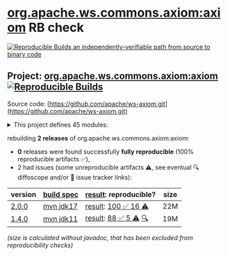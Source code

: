 [org.apache.ws.commons.axiom:axiom](https://central.sonatype.com/artifact/org.apache.ws.commons.axiom/axiom/versions) RB check
=======

[![Reproducible Builds](https://reproducible-builds.org/images/logos/rb.svg) an independently-verifiable path from source to binary code](https://reproducible-builds.org/)

## Project: [org.apache.ws.commons.axiom:axiom](https://central.sonatype.com/artifact/org.apache.ws.commons.axiom/axiom/versions) [![Reproducible Builds](https://img.shields.io/endpoint?url=https://raw.githubusercontent.com/jvm-repo-rebuild/reproducible-central/master/content/org/apache/ws/commons/axiom/badge.json)](https://github.com/jvm-repo-rebuild/reproducible-central/blob/master/content/org/apache/ws/commons/axiom/README.md)

Source code: [https://github.com/apache/ws-axiom.git](https://github.com/apache/ws-axiom.git)

<details><summary>This project defines 45 modules:</summary>

* [org.apache.ws.commons.axiom:axiom](https://central.sonatype.com/artifact/org.apache.ws.commons.axiom/axiom/overview)
* [org.apache.ws.commons.axiom:axiom-api](https://central.sonatype.com/artifact/org.apache.ws.commons.axiom/axiom-api/overview)
* [org.apache.ws.commons.axiom:axiom-compat](https://central.sonatype.com/artifact/org.apache.ws.commons.axiom/axiom-compat/overview)
* [org.apache.ws.commons.axiom:axiom-dom](https://central.sonatype.com/artifact/org.apache.ws.commons.axiom/axiom-dom/overview)
* [org.apache.ws.commons.axiom:axiom-impl](https://central.sonatype.com/artifact/org.apache.ws.commons.axiom/axiom-impl/overview)
* [org.apache.ws.commons.axiom:axiom-jakarta-activation](https://central.sonatype.com/artifact/org.apache.ws.commons.axiom/axiom-jakarta-activation/overview)
* [org.apache.ws.commons.axiom:axiom-jakarta-jaxb](https://central.sonatype.com/artifact/org.apache.ws.commons.axiom/axiom-jakarta-jaxb/overview)
* [org.apache.ws.commons.axiom:axiom-javax-activation](https://central.sonatype.com/artifact/org.apache.ws.commons.axiom/axiom-javax-activation/overview)
* [org.apache.ws.commons.axiom:axiom-javax-jaxb](https://central.sonatype.com/artifact/org.apache.ws.commons.axiom/axiom-javax-jaxb/overview)
* [org.apache.ws.commons.axiom:axiom-jaxb](https://central.sonatype.com/artifact/org.apache.ws.commons.axiom/axiom-jaxb/overview)
* [org.apache.ws.commons.axiom:axiom-legacy-attachments](https://central.sonatype.com/artifact/org.apache.ws.commons.axiom/axiom-legacy-attachments/overview)
* [org.apache.ws.commons.axiom:axiom-testsuite](https://central.sonatype.com/artifact/org.apache.ws.commons.axiom/axiom-testsuite/overview)
* [org.apache.ws.commons.axiom:axiom-truth](https://central.sonatype.com/artifact/org.apache.ws.commons.axiom/axiom-truth/overview)
* [org.apache.ws.commons.axiom:axiom-weaver](https://central.sonatype.com/artifact/org.apache.ws.commons.axiom/axiom-weaver/overview)
* [org.apache.ws.commons.axiom:axiom-weaver-annotations](https://central.sonatype.com/artifact/org.apache.ws.commons.axiom/axiom-weaver-annotations/overview)
* [org.apache.ws.commons.axiom:axiom-weaver-maven-plugin](https://central.sonatype.com/artifact/org.apache.ws.commons.axiom/axiom-weaver-maven-plugin/overview)
* [org.apache.ws.commons.axiom:base64-utils](https://central.sonatype.com/artifact/org.apache.ws.commons.axiom/base64-utils/overview)
* [org.apache.ws.commons.axiom:blob](https://central.sonatype.com/artifact/org.apache.ws.commons.axiom/blob/overview)
* [org.apache.ws.commons.axiom:blob-testutils](https://central.sonatype.com/artifact/org.apache.ws.commons.axiom/blob-testutils/overview)
* [org.apache.ws.commons.axiom:buildutils](https://central.sonatype.com/artifact/org.apache.ws.commons.axiom/buildutils/overview)
* [org.apache.ws.commons.axiom:buildutils-maven-plugin](https://central.sonatype.com/artifact/org.apache.ws.commons.axiom/buildutils-maven-plugin/overview)
* [org.apache.ws.commons.axiom:components](https://central.sonatype.com/artifact/org.apache.ws.commons.axiom/components/overview)
* [org.apache.ws.commons.axiom:core-mixins](https://central.sonatype.com/artifact/org.apache.ws.commons.axiom/core-mixins/overview)
* [org.apache.ws.commons.axiom:core-streams](https://central.sonatype.com/artifact/org.apache.ws.commons.axiom/core-streams/overview)
* [org.apache.ws.commons.axiom:dom-mixins](https://central.sonatype.com/artifact/org.apache.ws.commons.axiom/dom-mixins/overview)
* [org.apache.ws.commons.axiom:dom-testsuite](https://central.sonatype.com/artifact/org.apache.ws.commons.axiom/dom-testsuite/overview)
* [org.apache.ws.commons.axiom:implementations](https://central.sonatype.com/artifact/org.apache.ws.commons.axiom/implementations/overview)
* [org.apache.ws.commons.axiom:io](https://central.sonatype.com/artifact/org.apache.ws.commons.axiom/io/overview)
* [org.apache.ws.commons.axiom:jakarta-bom](https://central.sonatype.com/artifact/org.apache.ws.commons.axiom/jakarta-bom/overview)
* [org.apache.ws.commons.axiom:javax-bom](https://central.sonatype.com/artifact/org.apache.ws.commons.axiom/javax-bom/overview)
* [org.apache.ws.commons.axiom:jaxen-testsuite](https://central.sonatype.com/artifact/org.apache.ws.commons.axiom/jaxen-testsuite/overview)
* [org.apache.ws.commons.axiom:jaxp-testsuite](https://central.sonatype.com/artifact/org.apache.ws.commons.axiom/jaxp-testsuite/overview)
* [org.apache.ws.commons.axiom:mixins](https://central.sonatype.com/artifact/org.apache.ws.commons.axiom/mixins/overview)
* [org.apache.ws.commons.axiom:multiton](https://central.sonatype.com/artifact/org.apache.ws.commons.axiom/multiton/overview)
* [org.apache.ws.commons.axiom:om-mixins](https://central.sonatype.com/artifact/org.apache.ws.commons.axiom/om-mixins/overview)
* [org.apache.ws.commons.axiom:saaj-testsuite](https://central.sonatype.com/artifact/org.apache.ws.commons.axiom/saaj-testsuite/overview)
* [org.apache.ws.commons.axiom:shade-axiom-xml](https://central.sonatype.com/artifact/org.apache.ws.commons.axiom/shade-axiom-xml/overview)
* [org.apache.ws.commons.axiom:soap-testsuite](https://central.sonatype.com/artifact/org.apache.ws.commons.axiom/soap-testsuite/overview)
* [org.apache.ws.commons.axiom:spring-ws-testsuite](https://central.sonatype.com/artifact/org.apache.ws.commons.axiom/spring-ws-testsuite/overview)
* [org.apache.ws.commons.axiom:testing](https://central.sonatype.com/artifact/org.apache.ws.commons.axiom/testing/overview)
* [org.apache.ws.commons.axiom:testutils](https://central.sonatype.com/artifact/org.apache.ws.commons.axiom/testutils/overview)
* [org.apache.ws.commons.axiom:url-registry](https://central.sonatype.com/artifact/org.apache.ws.commons.axiom/url-registry/overview)
* [org.apache.ws.commons.axiom:xml-testsuite](https://central.sonatype.com/artifact/org.apache.ws.commons.axiom/xml-testsuite/overview)
* [org.apache.ws.commons.axiom:xml-truth](https://central.sonatype.com/artifact/org.apache.ws.commons.axiom/xml-truth/overview)
* [org.apache.ws.commons.axiom:xml-utils](https://central.sonatype.com/artifact/org.apache.ws.commons.axiom/xml-utils/overview)
</details>

rebuilding **2 releases** of org.apache.ws.commons.axiom:axiom:
- **0** releases were found successfully **fully reproducible** (100% reproducible artifacts :white_check_mark:),
- 2 had issues (some unreproducible artifacts :warning:, see eventual :mag: diffoscope and/or :memo: issue tracker links):

| version | [build spec](/BUILDSPEC.md) | [result](https://reproducible-builds.org/docs/jvm/): reproducible? | size |
| -- | --------- | ------ | -- |
| [2.0.0](https://central.sonatype.com/artifact/org.apache.ws.commons.axiom/axiom/2.0.0/pom) | [mvn jdk17](axiom-2.0.0.buildspec) | [result](axiom-2.0.0.buildinfo): [100 :white_check_mark:  16 :warning:](axiom-2.0.0.buildcompare) | 22M |
| [1.4.0](https://central.sonatype.com/artifact/org.apache.ws.commons.axiom/axiom/1.4.0/pom) | [mvn jdk11](axiom-1.4.0.buildspec) | [result](axiom-1.4.0.buildinfo): [88 :white_check_mark:  5 :warning:](axiom-1.4.0.buildcompare) [:mag:](axiom-1.4.0.diffoscope) | 19M |

<i>(size is calculated without javadoc, that has been excluded from reproducibility checks)</i>
